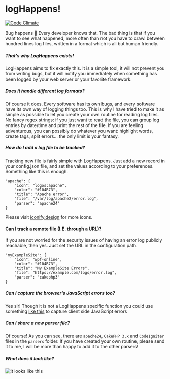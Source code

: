 logHappens!
=============
[![Code Climate](https://codeclimate.com/github/ToX82/logHappens/badges/gpa.svg)](https://codeclimate.com/github/ToX82/logHappens)

Bug happens 💩 Every developer knows that. The bad thing is that if you want to see what happened, more often than not you have to crawl between hundred lines log files, written in a format which is all but human friendly.


##### That's why LogHappens exists!

LogHappens aims to fix exactly this. It is a simple tool, it will not prevent you from writing bugs, but it will notify you immediately when something has been logged by your web server or your favorite framework.


##### Does it handle different log formats?

Of course it does. Every software has its own bugs, and every software have its own way of logging things too. This is why I have tried to make it as simple as possible to let you create your own routine for reading log files. No fancy regex strings: if you just want to read the file, you can group log entries by date/time and print the rest of the file. If you are feeling adventurous, you can possibly do whatever you want: highlight words, create tags, split errors... the only limit is your fantasy.


##### How do I add a log file to be tracked?

Tracking new file is fairly simple with LogHappens. Just add a new record in your config.json file, and set the values according to your preferences. Something like this is enough.

    "apache": {
        "icon": "logos:apache",
        "color": "#104B73",
        "title": "Apache error",
        "file": "/var/log/apache2/error.log",
        "parser": "apache24"
    }

Please visit [iconify.design](https://iconify.design/icon-sets/?query=logos%3Aapache) for more icons.


#### Can I track a remote file (I.E. through a URL)?
If you are not worried for the security issues of having an error log publicly reachable, then yes. Just set the URL in the configuration path.

    "myExampleSite": {
        "icon": "wpf-online",
        "color": "#104B73",
        "title": "My ExampleSite Errors",
        "file": "https://example.com/logs/error.log",
        "parser": "cakephp3"
    }


##### Can I capture the browser's JavaScript errors too?
Yes sir! Though it is not a LogHappens specific function you could use something [like this](https://gist.github.com/ToX82/20134e5006823360f87ee2b54b95b681) to capture client side JavaScript errors


##### Can I share a new parser file?

Of course! As you can see, there are `apache24`, `CakePHP 3.x` and `CodeIgniter` files in the `parsers` folder. If you have created your own routine, please send it to me, I will be more than happy to add it to the other parsers!


##### What does it look like?

![It looks like this](https://user-images.githubusercontent.com/659492/74713643-4439d900-5229-11ea-938d-63ce808ea6fd.png)
